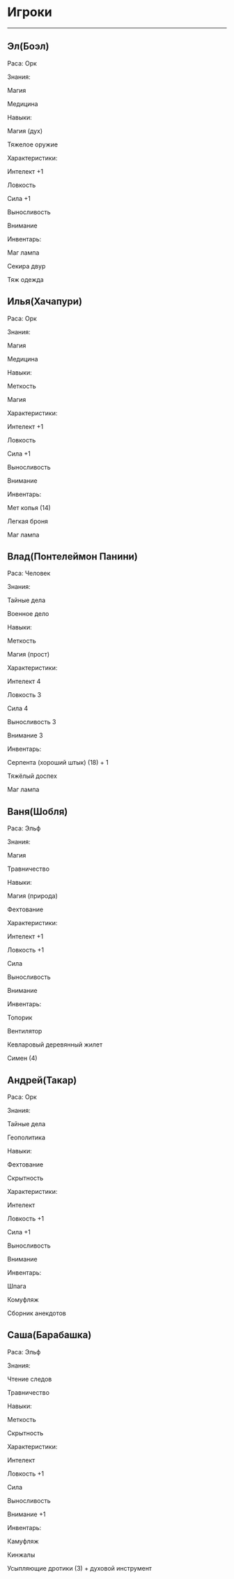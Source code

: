 # Игроки

---

## Эл(Боэл)

Раса: Орк

Знания:

Магия

Медицина

Навыки:

Магия (дух)

Тяжелое оружие

Характеристики:

Интелект +1

Ловкость

Сила +1

Выносливость

Внимание

Инвентарь:

Маг лампа

Секира двур

Тяж одежда

## Илья(Хачапури)

Раса: Орк

Знания:

Магия 

Медицина

Навыки:

Меткость

Магия

Характеристики:

Интелект +1

Ловкость 

Сила       +1

Выносливость 

Внимание 

Инвентарь:

Мет копья (14)

Легкая броня

Маг лампа

## Влад(Понтелеймон Панини)

Раса: Человек

Знания: 

Тайные дела

Военное дело

Навыки:

Меткость

Магия (прост)

Характеристики:

Интелект 4

Ловкость 3

Сила       4

Выносливость 3

Внимание 3

Инвентарь:

Серпента (хороший штык) (18) + 1

Тяжёлый доспех

Маг лампа

## Ваня(Шобля)

Раса: Эльф

Знания:

Магия

Травничество

Навыки:

Магия (природа)

Фехтование

Характеристики:

Интелект +1

Ловкость +1

Сила       

Выносливость 

Внимание 

Инвентарь:

Топорик

Вентилятор

Кевларовый деревянный жилет

Симен (4)

## Андрей(Такар)

Раса: Орк

Знания:

Тайные дела

Геополитика

Навыки:

Фехтование

Скрытность

Характеристики:

Интелект 

Ловкость +1

Сила       +1

Выносливость 

Внимание 

Инвентарь:

Шпага

Комуфляж 

Сборник анекдотов

## Саша(Барабашка)

Раса: Эльф

Знания:

Чтение следов

Травничество

Навыки:

Меткость

Скрытность

Характеристики:

Интелект 

Ловкость +1

Сила       

Выносливость 

Внимание +1

Инвентарь:

Камуфляж

Кинжалы

Усыпляющие дротики (3) + духовой инструмент